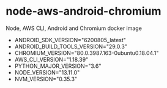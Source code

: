 # node-aws-android-chromium
Node, AWS CLI, Android and Chromium docker image

- ANDROID_SDK_VERSION="6200805_latest"
- ANDROID_BUILD_TOOLS_VERSION="29.0.3"
- CHROMIUM_VERSION="80.0.3987.163-0ubuntu0.18.04.1"
- AWS_CLI_VERSION="1.18.39"
- PYTHON_MAJOR_VERSION="3.6"
- NODE_VERSION="13.11.0"
- NVM_VERSION="0.35.3"
